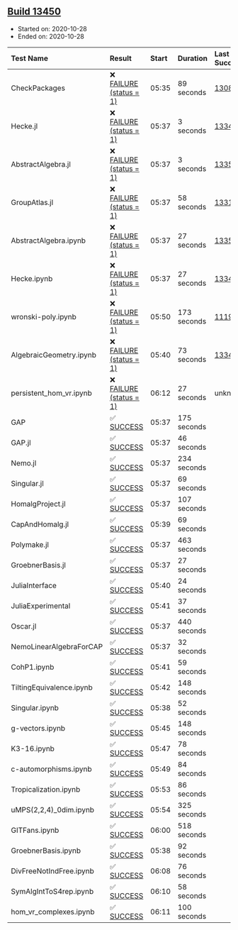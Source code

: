 ## [Build 13450](https://oscarci.mathematik.uni-kl.de/job/oscar/13450/)

* Started on: 2020-10-28
* Ended on: 2020-10-28

| Test Name    | Result | Start | Duration | Last Success | First Failure |
|:-------------|:-------|:------|:---------|:-------------|:--------------|
| CheckPackages | ❌ [FAILURE (status = 1)](https://oscarci.mathematik.uni-kl.de/job/oscar/13450/artifact/logs/build-13450/CheckPackages.log) | 05:35 | 89 seconds | [13085](https://oscarci.mathematik.uni-kl.de/job/oscar/13085/) | [13086](https://oscarci.mathematik.uni-kl.de/job/oscar/13086/) |
| Hecke.jl | ❌ [FAILURE (status = 1)](https://oscarci.mathematik.uni-kl.de/job/oscar/13450/artifact/logs/build-13450/Hecke.jl.log) | 05:37 | 3 seconds | [13341](https://oscarci.mathematik.uni-kl.de/job/oscar/13341/) | [13342](https://oscarci.mathematik.uni-kl.de/job/oscar/13342/) |
| AbstractAlgebra.jl | ❌ [FAILURE (status = 1)](https://oscarci.mathematik.uni-kl.de/job/oscar/13450/artifact/logs/build-13450/AbstractAlgebra.jl.log) | 05:37 | 3 seconds | [13355](https://oscarci.mathematik.uni-kl.de/job/oscar/13355/) | [13356](https://oscarci.mathematik.uni-kl.de/job/oscar/13356/) |
| GroupAtlas.jl | ❌ [FAILURE (status = 1)](https://oscarci.mathematik.uni-kl.de/job/oscar/13450/artifact/logs/build-13450/GroupAtlas.jl.log) | 05:37 | 58 seconds | [13311](https://oscarci.mathematik.uni-kl.de/job/oscar/13311/) | [13312](https://oscarci.mathematik.uni-kl.de/job/oscar/13312/) |
| AbstractAlgebra.ipynb | ❌ [FAILURE (status = 1)](https://oscarci.mathematik.uni-kl.de/job/oscar/13450/artifact/logs/build-13450/AbstractAlgebra.ipynb.log) | 05:37 | 27 seconds | [13355](https://oscarci.mathematik.uni-kl.de/job/oscar/13355/) | [13356](https://oscarci.mathematik.uni-kl.de/job/oscar/13356/) |
| Hecke.ipynb | ❌ [FAILURE (status = 1)](https://oscarci.mathematik.uni-kl.de/job/oscar/13450/artifact/logs/build-13450/Hecke.ipynb.log) | 05:37 | 27 seconds | [13341](https://oscarci.mathematik.uni-kl.de/job/oscar/13341/) | [13342](https://oscarci.mathematik.uni-kl.de/job/oscar/13342/) |
| wronski-poly.ipynb | ❌ [FAILURE (status = 1)](https://oscarci.mathematik.uni-kl.de/job/oscar/13450/artifact/logs/build-13450/wronski-poly.ipynb.log) | 05:50 | 173 seconds | [11192](https://oscarci.mathematik.uni-kl.de/job/oscar/11192/) | [11193](https://oscarci.mathematik.uni-kl.de/job/oscar/11193/) |
| AlgebraicGeometry.ipynb | ❌ [FAILURE (status = 1)](https://oscarci.mathematik.uni-kl.de/job/oscar/13450/artifact/logs/build-13450/AlgebraicGeometry.ipynb.log) | 05:40 | 73 seconds | [13341](https://oscarci.mathematik.uni-kl.de/job/oscar/13341/) | [13342](https://oscarci.mathematik.uni-kl.de/job/oscar/13342/) |
| persistent_hom_vr.ipynb | ❌ [FAILURE (status = 1)](https://oscarci.mathematik.uni-kl.de/job/oscar/13450/artifact/logs/build-13450/persistent_hom_vr.ipynb.log) | 06:12 | 27 seconds | unknown | unknown |
| GAP | ✅ [SUCCESS](https://oscarci.mathematik.uni-kl.de/job/oscar/13450/artifact/logs/build-13450/GAP.log) | 05:37 | 175 seconds |  |  |
| GAP.jl | ✅ [SUCCESS](https://oscarci.mathematik.uni-kl.de/job/oscar/13450/artifact/logs/build-13450/GAP.jl.log) | 05:37 | 46 seconds |  |  |
| Nemo.jl | ✅ [SUCCESS](https://oscarci.mathematik.uni-kl.de/job/oscar/13450/artifact/logs/build-13450/Nemo.jl.log) | 05:37 | 234 seconds |  |  |
| Singular.jl | ✅ [SUCCESS](https://oscarci.mathematik.uni-kl.de/job/oscar/13450/artifact/logs/build-13450/Singular.jl.log) | 05:37 | 69 seconds |  |  |
| HomalgProject.jl | ✅ [SUCCESS](https://oscarci.mathematik.uni-kl.de/job/oscar/13450/artifact/logs/build-13450/HomalgProject.jl.log) | 05:37 | 107 seconds |  |  |
| CapAndHomalg.jl | ✅ [SUCCESS](https://oscarci.mathematik.uni-kl.de/job/oscar/13450/artifact/logs/build-13450/CapAndHomalg.jl.log) | 05:39 | 69 seconds |  |  |
| Polymake.jl | ✅ [SUCCESS](https://oscarci.mathematik.uni-kl.de/job/oscar/13450/artifact/logs/build-13450/Polymake.jl.log) | 05:37 | 463 seconds |  |  |
| GroebnerBasis.jl | ✅ [SUCCESS](https://oscarci.mathematik.uni-kl.de/job/oscar/13450/artifact/logs/build-13450/GroebnerBasis.jl.log) | 05:37 | 27 seconds |  |  |
| JuliaInterface | ✅ [SUCCESS](https://oscarci.mathematik.uni-kl.de/job/oscar/13450/artifact/logs/build-13450/JuliaInterface.log) | 05:40 | 24 seconds |  |  |
| JuliaExperimental | ✅ [SUCCESS](https://oscarci.mathematik.uni-kl.de/job/oscar/13450/artifact/logs/build-13450/JuliaExperimental.log) | 05:41 | 37 seconds |  |  |
| Oscar.jl | ✅ [SUCCESS](https://oscarci.mathematik.uni-kl.de/job/oscar/13450/artifact/logs/build-13450/Oscar.jl.log) | 05:37 | 440 seconds |  |  |
| NemoLinearAlgebraForCAP | ✅ [SUCCESS](https://oscarci.mathematik.uni-kl.de/job/oscar/13450/artifact/logs/build-13450/NemoLinearAlgebraForCAP.log) | 05:37 | 32 seconds |  |  |
| CohP1.ipynb | ✅ [SUCCESS](https://oscarci.mathematik.uni-kl.de/job/oscar/13450/artifact/logs/build-13450/CohP1.ipynb.log) | 05:41 | 59 seconds |  |  |
| TiltingEquivalence.ipynb | ✅ [SUCCESS](https://oscarci.mathematik.uni-kl.de/job/oscar/13450/artifact/logs/build-13450/TiltingEquivalence.ipynb.log) | 05:42 | 148 seconds |  |  |
| Singular.ipynb | ✅ [SUCCESS](https://oscarci.mathematik.uni-kl.de/job/oscar/13450/artifact/logs/build-13450/Singular.ipynb.log) | 05:38 | 52 seconds |  |  |
| g-vectors.ipynb | ✅ [SUCCESS](https://oscarci.mathematik.uni-kl.de/job/oscar/13450/artifact/logs/build-13450/g-vectors.ipynb.log) | 05:45 | 148 seconds |  |  |
| K3-16.ipynb | ✅ [SUCCESS](https://oscarci.mathematik.uni-kl.de/job/oscar/13450/artifact/logs/build-13450/K3-16.ipynb.log) | 05:47 | 78 seconds |  |  |
| c-automorphisms.ipynb | ✅ [SUCCESS](https://oscarci.mathematik.uni-kl.de/job/oscar/13450/artifact/logs/build-13450/c-automorphisms.ipynb.log) | 05:49 | 84 seconds |  |  |
| Tropicalization.ipynb | ✅ [SUCCESS](https://oscarci.mathematik.uni-kl.de/job/oscar/13450/artifact/logs/build-13450/Tropicalization.ipynb.log) | 05:53 | 86 seconds |  |  |
| uMPS(2,2,4)_0dim.ipynb | ✅ [SUCCESS](https://oscarci.mathematik.uni-kl.de/job/oscar/13450/artifact/logs/build-13450/uMPS-2-2-4-_0dim.ipynb.log) | 05:54 | 325 seconds |  |  |
| GITFans.ipynb | ✅ [SUCCESS](https://oscarci.mathematik.uni-kl.de/job/oscar/13450/artifact/logs/build-13450/GITFans.ipynb.log) | 06:00 | 518 seconds |  |  |
| GroebnerBasis.ipynb | ✅ [SUCCESS](https://oscarci.mathematik.uni-kl.de/job/oscar/13450/artifact/logs/build-13450/GroebnerBasis.ipynb.log) | 05:38 | 92 seconds |  |  |
| DivFreeNotIndFree.ipynb | ✅ [SUCCESS](https://oscarci.mathematik.uni-kl.de/job/oscar/13450/artifact/logs/build-13450/DivFreeNotIndFree.ipynb.log) | 06:08 | 76 seconds |  |  |
| SymAlgIntToS4rep.ipynb | ✅ [SUCCESS](https://oscarci.mathematik.uni-kl.de/job/oscar/13450/artifact/logs/build-13450/SymAlgIntToS4rep.ipynb.log) | 06:10 | 58 seconds |  |  |
| hom_vr_complexes.ipynb | ✅ [SUCCESS](https://oscarci.mathematik.uni-kl.de/job/oscar/13450/artifact/logs/build-13450/hom_vr_complexes.ipynb.log) | 06:11 | 100 seconds |  |  |
